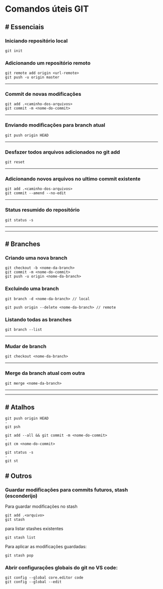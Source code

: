 # Comandos úteis GIT

## # <b>Essenciais</b>

### Iniciando repositório local

```
git init
```

### Adicionando um repositório remoto

```
git remote add origin <url-remote>
git push -u origin master
```

<hr/>

### Commit de novas modificações

```
git add .<caminho-dos-arquivos>
git commit -m <nome-do-commit>
```

<hr/>

### Enviando modificações para branch atual

```
git push origin HEAD
```

<hr/>

### Desfazer todos arquivos adicionados no git add

```
git reset
```

<hr/>

### Adicionando novos arquivos no ultimo commit existente

```
git add .<caminho-dos-arquivos>
git commit --amend --no-edit
```

<hr/>

### Status resumido do repositório

```
git status -s
```

<hr/><hr/>

## # <b>Branches</b>

### Criando uma nova branch

```
git checkout -b <nome-da-branch>
git commit -m <nome-do-commit>
git push -u origin <nome-da-branch>
```

### Excluindo uma branch

```
git branch -d <nome-da-branch> // local
```

```
git push origin --delete <nome-da-branch> // remote
```

### Listando todas as branches

```
git branch --list
```

<hr/>

### Mudar de branch

```
git checkout <nome-da-branch>
```

<hr/>

### Merge da branch atual com outra

```
git merge <nome-da-branch>
```

<hr/><hr/>

## # <b>Atalhos</b>

```
git push origin HEAD
-
git psh
```

```
git add --all && git commit -m <nome-do-commit>
-
git cm <nome-do-commit>
```

```
git status -s
-
git st
```

## # <b>Outros</b>

### Guardar modificações para commits futuros, stash (esconderijo)

Para guardar modificações no stash

```
git add .<arquivo>
git stash
```

para listar stashes existentes

```
git stash list
```

Para aplicar as modificações guardadas:

```
git stash pop
```

### Abrir configurações globais do git no VS code:

```
git config --global core.editor code
git config --global --edit
```
